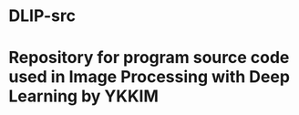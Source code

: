 # DLIP-src

# Repository for program source code used in Image Processing with Deep Learning by YKKIM
